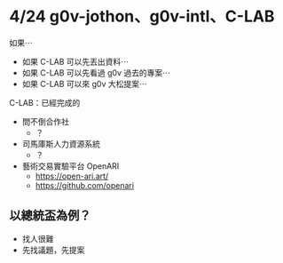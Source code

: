 4/24 g0v-jothon、g0v-intl、C-LAB
=====

如果⋯
- 如果 C-LAB 可以先丟出資料⋯
- 如果 C-LAB 可以先看過 g0v 過去的專案⋯
- 如果 C-LAB 可以來 g0v 大松提案⋯

C-LAB：已經完成的
- 問不倒合作社
    - ？
- 司馬庫斯人力資源系統
    - ？
- 藝術交易實驗平台 OpenARI
    - https://open-ari.art/
    - https://github.com/openari

## 以總統盃為例？
- 找人很難
- 先找議題，先提案